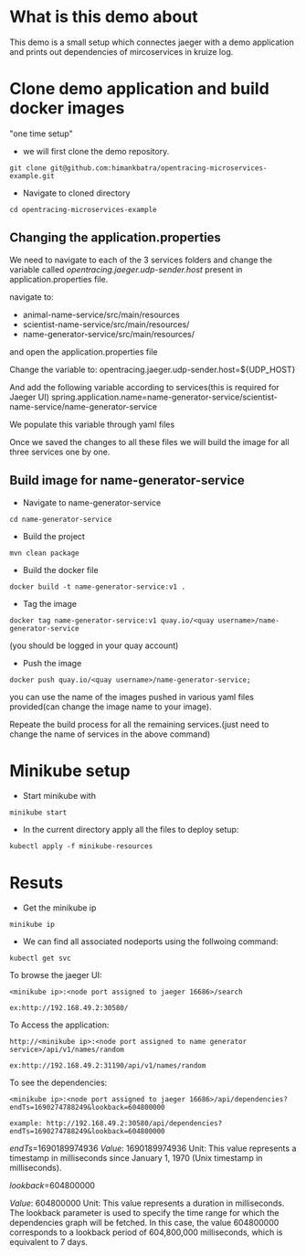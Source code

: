 # What is this demo about
This demo is a small setup which connectes jaeger with a demo application and prints out dependencies of mircoservices in kruize log.

# Clone demo application and build docker images  
"one time setup"
- we will first clone the demo repository.

```
git clone git@github.com:himankbatra/opentracing-microservices-example.git
```
- Navigate to cloned directory

```
cd opentracing-microservices-example
```  

## Changing the application.properties

We need to navigate to each of the 3 services folders and change the variable called *opentracing.jaeger.udp-sender.host* present in application.properties file.

navigate to: 
- animal-name-service/src/main/resources
- scientist-name-service/src/main/resources/
- name-generator-service/src/main/resources/

and open the application.properties file

Change the variable to:
opentracing.jaeger.udp-sender.host=${UDP_HOST}

And add the following variable according to services(this is required for Jaeger UI)
spring.application.name=name-generator-service/scientist-name-service/name-generator-service


We populate this variable through yaml files 

Once we saved the changes to all these files we will build the image for all three services one by one.

## Build image for name-generator-service

- Navigate to name-generator-service

```
cd name-generator-service
```

- Build the project

```
mvn clean package
```

- Build the docker file

```
docker build -t name-generator-service:v1 .
```

- Tag the image
```
docker tag name-generator-service:v1 quay.io/<quay username>/name-generator-service
```

(you should be logged in your quay account)
- Push the image
```
docker push quay.io/<quay username>/name-generator-service;
```

you can use the name of the images pushed in various yaml files provided(can change the image name to your image).

Repeate the build process for all the remaining services.(just need to change the name of services in the above command)

# Minikube setup
- Start minikube with 

```
minikube start 
```

- In the current directory apply all the files to deploy setup:

```
kubectl apply -f minikube-resources    
```

# Resuts

- Get the minikube ip
```
minikube ip
```

- We can find all associated nodeports using the follwoing command:
```
kubectl get svc
```

To browse the jaeger UI:
```
<minikube ip>:<node port assigned to jaeger 16686>/search

ex:http://192.168.49.2:30580/
```

To Access the application:
```
http://<minikube ip>:<node port assigned to name generator service>/api/v1/names/random

ex:http://192.168.49.2:31190/api/v1/names/random
```

To see the dependencies:
```
<minikube ip>:<node port assigned to jaeger 16686>/api/dependencies?endTs=1690274788249&lookback=604800000

example: http://192.168.49.2:30580/api/dependencies?endTs=1690274788249&lookback=604800000
```

*endTs*=1690189974936
*Value*: 1690189974936
Unit: This value represents a timestamp in milliseconds since January 1, 1970 (Unix timestamp in milliseconds).

*lookback*=604800000

*Value*: 604800000
Unit: This value represents a duration in milliseconds. The lookback parameter is used to specify the time range for which the dependencies graph will be fetched. In this case, the value 604800000 corresponds to a lookback period of 604,800,000 milliseconds, which is equivalent to 7 days.
